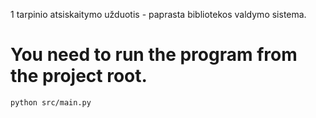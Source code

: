 1 tarpinio atsiskaitymo užduotis - paprasta bibliotekos valdymo sistema.

# You need to run the program from the project root.
```sh
python src/main.py
``` 
